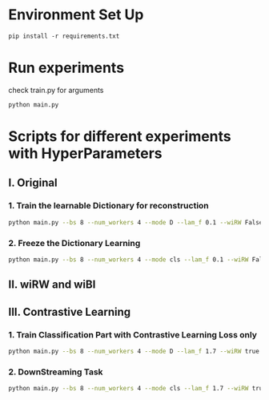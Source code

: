 # Environment Set Up
```
pip install -r requirements.txt
```
# Run experiments
check train.py for arguments
```
python main.py
```

# Scripts for different experiments with HyperParameters
## I. Original 
### 1. Train the learnable Dictionary for reconstruction
```bash
python main.py --bs 8 --num_workers 4 --mode D --lam_f 0.1 --wiRW False --wiBI False --wiCY true --wiCC true --wiF True --wiCL False --epoch_D 20 --ms 10,15 --save_m true --gpu_id 7
``` 
### 2. Freeze the Dictionary Learning
```bash
python main.py --bs 8 --num_workers 4 --mode cls --lam_f 0.1 --wiRW False --wiBI False --wiCY true --wiCC true --wiF True --wiCL False --wiD /path/to/best_loss_mse.pth --epoch_D 80 --ms 30,50 --save_m true --gpu_id 7
```
## II. wiRW and wiBI


## III. Contrastive Learning
### 1. Train Classification Part with Contrastive Learning Loss only
```bash
python main.py --bs 8 --num_workers 4 --mode D --lam_f 1.7 --wiRW true --wiBI true --th_g 0.5 --te_g 0.01  --wiCY true --wiCC true --wiF True --wiCL true --pret /data/dluo/work_dir/2312_CVAC_NTU-Inter/NTU_cv_cls_wiCY_woG_wiRW_wiCC_wiF_wiBI_woCL_T36_f1.7e+00_d1.0e-05_mse1_bi1_th5.0e-01_te1.0e-02_cls2/20240415_1632/95.pth --epoch_D 25 --ms 15,20 --save_m true --gpu_id 7
``` 

### 2. DownStreaming Task
```bash
python main.py --bs 8 --num_workers 4 --mode cls --lam_f 1.7 --wiRW true --wiBI true --th_g 0.5 --te_g 0.01  --wiCY true --wiCC true --wiF True --wiCL true --pret /data/dluo/work_dir/2312_CVAC_NTU-Inter/NTU_cv_D_wiCY_woG_wiRW_wiCC_wiF_wiBI_wiCL_T36_f1.7e+00_d1.0e-05_mse1_bi1_th5.0e-01_te1.0e-02_woD/20240417_234930/22.pth --Epoch 25 --ms 15,20 --save_m true --gpu_id 7
``` 